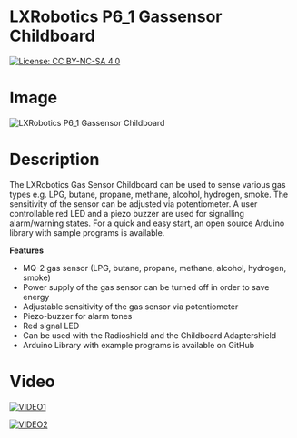 LXRobotics P6_1 Gassensor Childboard
====================================

[![License: CC BY-NC-SA 4.0](https://img.shields.io/badge/License-CC%20BY--NC--SA%204.0-lightgrey.svg)](http://creativecommons.org/licenses/by-nc-sa/4.0/)

# Image

![LXRobotics P6_1 Gassensor Childboard](https://raw.githubusercontent.com/lxrobotics/GasSensorChildboard/master/images/gassensor-childboard-side-small.jpg)

# Description

The LXRobotics Gas Sensor Childboard can be used to sense various gas types e.g. LPG, butane, propane, methane, alcohol, hydrogen, smoke. The sensitivity of the sensor can be adjusted via potentiometer. A user controllable red LED and a piezo buzzer are used for signalling alarm/warning states. For a quick and easy start, an open source Arduino library with sample programs is available.

**Features**

* MQ-2 gas sensor (LPG, butane, propane, methane, alcohol, hydrogen, smoke)
* Power supply of the gas sensor can be turned off in order to save energy
* Adjustable sensitivity of the gas sensor via potentiometer
* Piezo-buzzer for alarm tones
* Red signal LED
* Can be used with the Radioshield and the Childboard Adaptershield
* Arduino Library with example programs is available on GitHub

# Video

[![VIDEO1](http://img.youtube.com/vi/iHN-YRQELOM/0.jpg)](https://www.youtube.com/watch?v=iHN-YRQELOM "LXRobotics Gassensor Childboard #1")

[![VIDEO2](http://img.youtube.com/vi/8oot0wRu-TE/0.jpg)](https://www.youtube.com/watch?v=8oot0wRu-TE "LXRobotics Gassensor Childboard #1")
